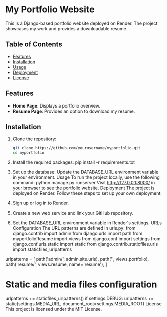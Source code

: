 # My Portfolio Website

This is a Django-based portfolio website deployed on Render. The project showcases my work and provides a downloadable resume.

## Table of Contents
- [Features](#features)
- [Installation](#installation)
- [Usage](#usage)
- [Deployment](#deployment)
- [License](#license)

## Features
- **Home Page**: Displays a portfolio overview.
- **Resume Page**: Provides an option to download my resume.

## Installation

1. Clone the repository:
   ```bash
   git clone https://github.com/yourusername/myportfolio.git
   cd myportfolio
2. Install the required packages:
     pip install -r requirements.txt
3. Set up the database: Update the DATABASE_URL environment variable in your environment.
Usage
To run the project locally, use the following command:
  python manage.py runserver
Visit http://127.0.0.1:8000/ in your browser to see the portfolio website.
Deployment
The project is deployed on Render. Follow these steps to set up your own deployment:

1. Sign up or log in to Render.
2. Create a new web service and link your GitHub repository.
3. Set the DATABASE_URL environment variable in Render's settings.
URLs Configuration
The URL patterns are defined in urls.py:
from django.contrib import admin
from django.urls import path
from myportfolioResume import views
from django.conf import settings
from django.conf.urls.static import static
from django.contrib.staticfiles.urls import staticfiles_urlpatterns

urlpatterns = [
    path('admin/', admin.site.urls),
    path('', views.portfolio),
    path('resume/', views.resume, name='resume'),
]

# Static and media files configuration
urlpatterns += staticfiles_urlpatterns()
if settings.DEBUG:
    urlpatterns += static(settings.MEDIA_URL, document_root=settings.MEDIA_ROOT)
License
This project is licensed under the MIT License.

